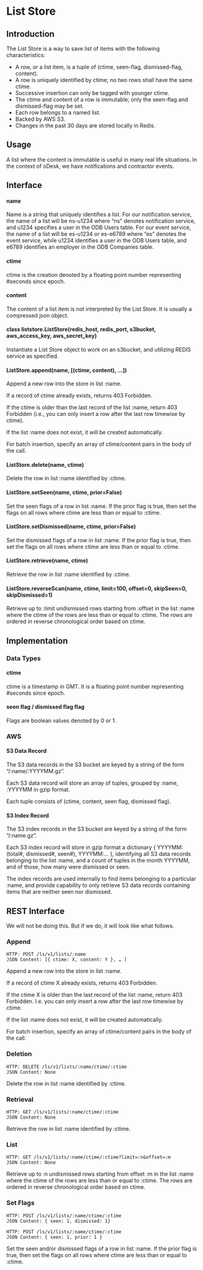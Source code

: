List Store
==========

Introduction
------------
The List Store is a way to save list of items with the following characteristics:

* A row, or a list item, is a tuple of (ctime, seen-flag, dismissed-flag, content).
* A row is uniquely identified by ctime; no two rows shall have the same ctime.
* Successive insertion can only be tagged with younger ctime.
* The ctime and content of a row is immutable; only the seen-flag and dismissed-flag may be set.
* Each row belongs to a named list.
* Backed by AWS S3.
* Changes in the past 30 days are stored locally in Redis.

Usage
-----
A list where the content is immutable is useful in many real life situations. In the context of oDesk, we have notifications and contractor events.

Interface
---------

#### name
Name is a string that uniquely identifies a list. For our notification service, the name of a list will be ns-u1234 where “ns” denotes notification service, and u1234 specifies a user in the ODB Users table. For our event service, the name of a list will be es-u1234 or es-e6789 where “es” denotes the event service, while u1234 identifies a user in the ODB Users table, and e6789 identifies an employer in the ODB Companies table.

#### ctime
ctime is the creation denoted by a floating point number representing #seconds since epoch.

#### content
The content of a list item is not interpreted by the List Store. It is usually a compressed json object.

#### class liststore.ListStore(redis_host, redis_port, s3bucket, aws_access_key, aws_secret_key)
Instantiate a List Store object to work on an s3bucket, and utilizing REDIS service as specified.

#### ListStore.append(name, [(ctime, content), …])
Append a new row into the store in list :name.

If a record of ctime already exists, returns 403 Forbidden. 

If the ctime is older than the last record of the list :name,  return 403 Forbidden (i.e., you can only insert a row after the last row timewise by ctime). 

If the list :name does not exist, it will be created automatically. 

For batch insertion, specify an array of ctime/content pairs in the body of the call.

#### ListStore.delete(name, ctime)
Delete the row in list :name identified by :ctime.

#### ListStore.setSeen(name, ctime, prior=False)
Set the seen flags of a row in list :name. If the prior flag is true, then set the flags on all rows where ctime are less than or equal to :ctime.

#### ListStore.setDismissed(name, ctime, prior=False)
Set the dismissed flags of a row in list :name. If the prior flag is true, then set the flags on all rows where ctime are less than or equal to :ctime.

#### ListStore.retrieve(name, ctime)
Retrieve the row in list :name identified by :ctime.

#### ListStore.reverseScan(name, ctime, limit=100, offset=0, skipSeen=0, skipDismissed=1)
Retrieve up to :limit undismissed rows starting from :offset in the list :name where the ctime of the rows are less than or equal to :ctime. The rows are ordered in reverse chronological order based on ctime. 

Implementation
--------------
### Data Types

#### ctime
ctime is a timestamp in GMT. It is a floating point number representing #seconds since epoch.

#### seen flag / dismissed flag flag
Flags are boolean values denoted by 0 or 1.

### AWS
#### S3 Data Record
The S3 data records in the S3 bucket are keyed by a string of the form “/:name/:YYYYMM.gz”. 

Each S3 data record will store an array of tuples, grouped by :name, :YYYYMM in gzip format.

Each tuple consists of (ctime, content, seen flag, dismissed flag).

#### S3 Index Record
The S3 index records in the S3 bucket are keyed by a string of the form “/:name.gz”.

Each S3 index record will store in gzip format a dictionary { YYYYMM: (total#, dismissed#, seen#), YYYYMM:... }, identifying all S3 data records belonging to the list :name, and a count of tuples in the month YYYYMM, and of those, how many were dismissed or seen.

The index records are used internally to find items belonging to a particular :name, and provide capability to only retrieve S3 data records containing items that are neither seen nor dismissed.

REST Interface
--------------
We will not be doing this. But if we do, it will look like what follows.

### Append

    HTTP: POST /ls/v1/lists/:name
    JSON Content: [{ ctime: X, content: Y }, … ]

Append a new row into the store in list :name. 

If a record of ctime X already exists, returns 403 Forbidden. 

If the ctime X is older than the last record of the list :name,  return 403 Forbidden. I.e. you can only insert a row after the last row timewise by ctime. 

If the list :name does not exist, it will be created automatically. 

For batch insertion, specify an array of ctime/content pairs in the body of the call.

### Deletion

    HTTP: DELETE /ls/v1/lists/:name/ctime/:ctime
    JSON Content: None

Delete the row in list :name identified by :ctime.

### Retrieval

    HTTP: GET /ls/v1/lists/:name/ctime/:ctime
    JSON Content: None

Retrieve the row in list :name identified by :ctime.

### List

    HTTP: GET /ls/v1/lists/:name/ctime/:ctime?limit=:n&offset=:m
    JSON Content: None

Retrieve up to :n undismissed rows starting from offset :m in the list :name where the ctime of the rows are less than or equal to :ctime. The rows are ordered in reverse chronological order based on ctime.

### Set Flags

    HTTP: POST /ls/v1/lists/:name/ctime/:ctime
    JSON Content: { seen: 1, dismissed: 1}

    HTTP: POST /ls/v1/lists/:name/ctime/:ctime
    JSON Content: { seen: 1, prior: 1 }

Set the seen and/or dismissed flags of a row in list :name. If the prior flag is true, then set the flags on all rows where ctime are less than or equal to :ctime.

